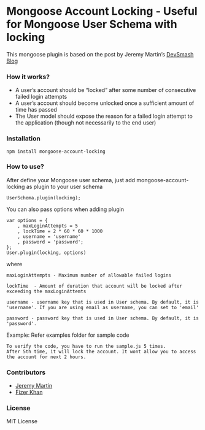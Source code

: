 Mongoose Account Locking - Useful for Mongoose User Schema with locking
========================

This mongoose plugin is based on the post by Jeremy Martin’s [DevSmash Blog](http://devsmash.com/blog/implementing-max-login-attempts-with-mongoose)

### How it works?

- A user’s account should be “locked” after some number of consecutive failed login attempts
- A user’s account should become unlocked once a sufficient amount of time has passed
- The User model should expose the reason for a failed login attempt to the application (though not necessarily to the end user)

### Installation
    npm install mongoose-account-locking

### How to use?

After define your Mongoose user schema, just add mongoose-account-locking as plugin to your user schema

    UserSchema.plugin(locking);

You can also pass options when adding plugin

    var options = {
        , maxLoginAttempts = 5
        , lockTime = 2 * 60 * 60 * 1000
        , username = 'username'
        , password = 'password';
    };
    User.plugin(locking, options)

where

    maxLoginAttempts - Maximum number of allowable failed logins

    lockTime  - Amount of duration that account will be locked after exceeding the maxLoginAttemts

    username - username key that is used in User schema. By default, it is 'username'. If you are using email as username, you can set to 'email'

    password - password key that is used in User schema. By default, it is 'password'.


Example:
    Refer examples folder for sample code

    To verify the code, you have to run the sample.js 5 times.
    After 5th time, it will lock the account. It wont allow you to access the account for next 2 hours.

### Contributors

- [Jeremy Martin](https://devsmash.com/)
- [Fizer Khan](https://github.com/fizerkhan)

### License

MIT License
